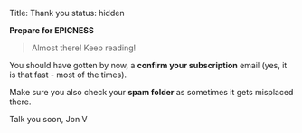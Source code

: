 Title: Thank you
status: hidden

**Prepare for EPICNESS**

> Almost there! Keep reading!

You should have gotten by now, a **confirm your subscription** email (yes, it is that fast - most of the times).

Make sure you also check your **spam folder** as sometimes it gets misplaced there.

Talk you soon,
Jon V



